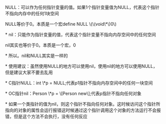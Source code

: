 NULL：可以作为任何指针变量的值。如果1个指针变量值为NULL，代表这个指针不指向内存中的任何1块空间  

 NULL等价于0。本质是一个宏define NULL \\(\\(void\\*\\)0\\)



\* nil：只能作为指针变量的值，代表这个指针变量不指向内存空间中的任何空间



  nil其实也等价于0。本质是一个宏，0



\* 所以。nil和NULL其实是一样的



\* 使用建议：虽然使用NULL的地方可以使用nil，使用nil的地方可以使用NULL，但是建议大家不要去乱用



\* C指针NULL：int \\*p = NULL;代表p1指针不指向内存空间中的任何一块空间



\* OC指针nil：Person \\*p = \\[Person new\\];代表p指针不指向任何对象



\* 如果一个类指针的值为nil，则这个指针不指向任何对象。这时候访问这个指针所指向的对象的属性会运行报错这时候通过这个指针调用这个对象的方法运行不会报错，但是这个方法不会执行，没有任何反应









